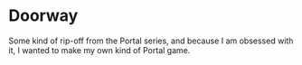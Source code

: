 Doorway
=======

Some kind of rip-off from the Portal series, and because I am obsessed with it, I wanted to make my own kind of Portal game.
